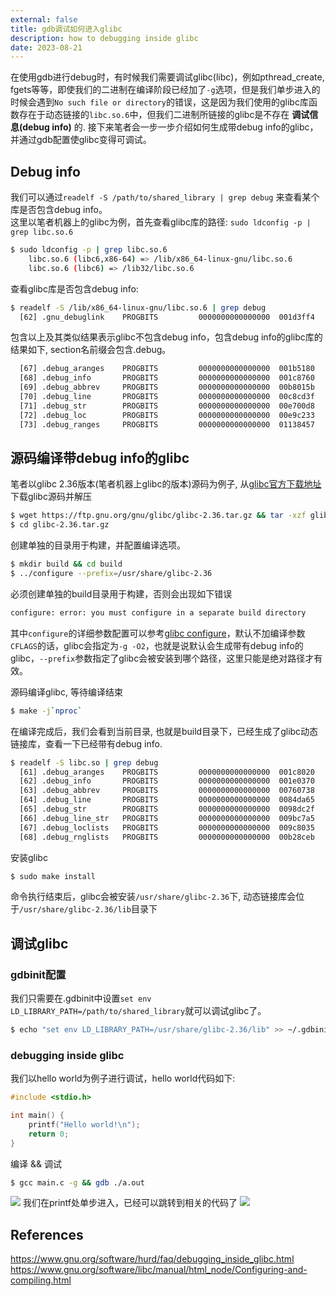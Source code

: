 ```yaml
---
external: false
title: gdb调试如何进入glibc
description: how to debugging inside glibc
date: 2023-08-21
---
```


在使用gdb进行debug时，有时候我们需要调试glibc(libc)，例如pthread_create, fgets等等，即使我们的二进制在编译阶段已经加了`-g`选项，但是我们单步进入的时候会遇到`No such file or directory`的错误，这是因为我们使用的glibc库函数存在于动态链接的`libc.so.6`中，但我们二进制所链接的glibc是不存在 **调试信息(debug info)** 的. 接下来笔者会一步一步介绍如何生成带debug info的glibc，并通过gdb配置使glibc变得可调试。

## Debug info
我们可以通过`readelf -S /path/to/shared_library | grep debug` 来查看某个库是否包含debug info。  
这里以笔者机器上的glibc为例，首先查看glibc库的路径: `sudo ldconfig -p | grep libc.so.6`

```bash
$ sudo ldconfig -p | grep libc.so.6
	libc.so.6 (libc6,x86-64) => /lib/x86_64-linux-gnu/libc.so.6
	libc.so.6 (libc6) => /lib32/libc.so.6
```

查看glibc库是否包含debug info: 
```bash
$ readelf -S /lib/x86_64-linux-gnu/libc.so.6 | grep debug
  [62] .gnu_debuglink    PROGBITS         0000000000000000  001d3ff4
```

包含以上及其类似结果表示glibc不包含debug info，包含debug info的glibc库的结果如下, section名前缀会包含.debug。
```bash
  [67] .debug_aranges    PROGBITS         0000000000000000  001b5180
  [68] .debug_info       PROGBITS         0000000000000000  001c8760
  [69] .debug_abbrev     PROGBITS         0000000000000000  00b8015b
  [70] .debug_line       PROGBITS         0000000000000000  00c8cd3f
  [71] .debug_str        PROGBITS         0000000000000000  00e700d8
  [72] .debug_loc        PROGBITS         0000000000000000  00e9c233
  [73] .debug_ranges     PROGBITS         0000000000000000  01138457
```

## 源码编译带debug info的glibc
笔者以glibc 2.36版本(笔者机器上glibc的版本)源码为例子, 从[glibc官方下载地址](https://ftp.gnu.org/gnu/glibc/)下载glibc源码并解压
```bash
$ wget https://ftp.gnu.org/gnu/glibc/glibc-2.36.tar.gz && tar -xzf glibc-2.36.tar.gz
$ cd glibc-2.36.tar.gz
```
创建单独的目录用于构建，并配置编译选项。  
```bash
$ mkdir build && cd build
$ ../configure --prefix=/usr/share/glibc-2.36
```

必须创建单独的build目录用于构建，否则会出现如下错误
```bash
configure: error: you must configure in a separate build directory
```
其中`configure`的详细参数配置可以参考[glibc configure](https://www.gnu.org/software/libc/manual/html_node/Configuring-and-compiling.html)，默认不加编译参数`CFLAGS`的话，glibc会指定为`-g -O2`，也就是说默认会生成带有debug info的glibc，`--prefix`参数指定了glibc会被安装到哪个路径，这里只能是绝对路径才有效。

源码编译glibc, 等待编译结束
```bash
$ make -j`nproc`
```
在编译完成后，我们会看到当前目录, 也就是build目录下，已经生成了glibc动态链接库，查看一下已经带有debug info.
```bash
$ readelf -S libc.so | grep debug
  [61] .debug_aranges    PROGBITS         0000000000000000  001c8020
  [62] .debug_info       PROGBITS         0000000000000000  001e0370
  [63] .debug_abbrev     PROGBITS         0000000000000000  00760738
  [64] .debug_line       PROGBITS         0000000000000000  0084da65
  [65] .debug_str        PROGBITS         0000000000000000  0098dc2f
  [66] .debug_line_str   PROGBITS         0000000000000000  009bc7a5
  [67] .debug_loclists   PROGBITS         0000000000000000  009c8035
  [68] .debug_rnglists   PROGBITS         0000000000000000  00b28ceb
```

安装glibc
```bash
$ sudo make install
```
命令执行结束后，glibc会被安装`/usr/share/glibc-2.36`下, 动态链接库会位于`/usr/share/glibc-2.36/lib`目录下

## 调试glibc

### gdbinit配置
我们只需要在.gdbinit中设置`set env LD_LIBRARY_PATH=/path/to/shared_library`就可以调试glibc了。
```bash
$ echo "set env LD_LIBRARY_PATH=/usr/share/glibc-2.36/lib" >> ~/.gdbinit
```

### debugging inside glibc
我们以hello world为例子进行调试，hello world代码如下: 
```c
#include <stdio.h>

int main() {
    printf("Hello world!\n");
    return 0;
}
```

编译 && 调试
```bash
$ gcc main.c -g && gdb ./a.out
```

![](/images/debugging-glibc-0.jpeg)
我们在printf处单步进入，已经可以跳转到相关的代码了
![](/images/debugging-glibc-1.jpeg)

## References
<https://www.gnu.org/software/hurd/faq/debugging_inside_glibc.html>
<https://www.gnu.org/software/libc/manual/html_node/Configuring-and-compiling.html>